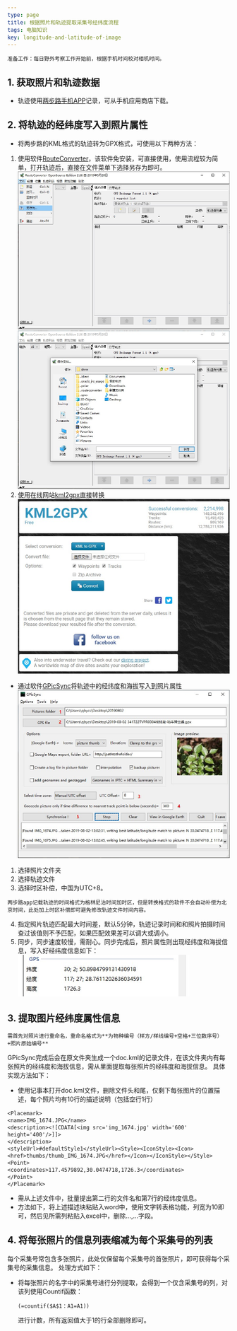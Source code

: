 ```yaml
---
type: page
title: 根据照片和轨迹提取采集号经纬度流程
tags: 电脑知识
key: longitude-and-latitude-of-image
---
```


<!--more-->

```
准备工作：每日野外考察工作开始前，根据手机时间校对相机时间。
```

## 1. 获取照片和轨迹数据 
- 轨迹使用[两步路手机APP](http://www.2bulu.com/about/app_download2.htm?id=0)记录，可从手机应用商店下载。
## 2. 将轨迹的经纬度写入到照片属性
- 将两步路的KML格式的轨迹转为GPX格式，可使用以下两种方法：
1. 使用软件[RouteConverter](https://www.routeconverter.com/stable-releases/en)，该软件免安装，可直接使用，使用流程较为简单，打开轨迹后，直接在文件菜单下选择另存为即可。
![image](https://github.com/qbycs/qbycs.github.io/blob/master/image/blog/2019-10-20-longitude-and-latitude-for-images/snipaste_2019-08-06_17-50-38.jpg?raw=true)
![image](https://github.com/qbycs/qbycs.github.io/blob/master/image/blog/2019-10-20-longitude-and-latitude-for-images/snipaste_2019-08-06_17-49-24.jpg?raw=true)
2. 使用在线网站[kml2gpx](https://kml2gpx.com)直接转换
![image](https://github.com/qbycs/qbycs.github.io/blob/master/image/blog/2019-10-20-longitude-and-latitude-for-images/snipaste_2019-08-06_17-52-51.jpg?raw=true)
- 通过软件[GPicSync](https://sourceforge.net/projects/gpicsync/)将轨迹中的经纬度和海拔写入到照片属性 
![image](https://github.com/qbycs/qbycs.github.io/blob/master/image/blog/2019-10-20-longitude-and-latitude-for-images/snipaste_2019-08-07_09-06-19.jpg?raw=true)
1. 选择照片文件夹
2. 选择轨迹文件
3. 选择时区补偿，中国为UTC+8。
```
两步路app记载轨迹的时间格式为格林尼治时间加时区，但是转换格式的软件不会自动补偿为北京时间，此处加上时区补偿即可避免修改轨迹文件时间内容。
```
4. 指定照片轨迹匹配最大时间差，默认5分钟，轨迹记录时间和和照片拍摄时间查过该值则不予匹配，如果匹配效果差可以调大或调小。
5. 同步，同步速度较慢，需耐心。同步完成后，照片属性则出现经纬度和海拔信息，写入好经纬度信息如下：
![image](https://github.com/qbycs/qbycs.github.io/blob/master/image/blog/2019-10-20-longitude-and-latitude-for-images/snipaste_2019-08-07_09-33-05.jpg?raw=true)
## 3. 提取图片经纬度属性信息
```
需首先对照片进行重命名，重命名格式为**为物种编号（样方/样线编号+空格+三位数序号）+照片原始编号**
```
GPicSync完成后会在原文件夹生成一个doc.kml的记录文件，在该文件夹内有每张照片的经纬度和海拔信息，需从里面提取每张照片的经纬度和海拔信息。
具体实现方法如下：
- 使用记事本打开doc.kml文件，删除文件头和尾，仅剩下每张图片的位置描述，每个照片均有10行的描述说明（包括空行1行）


```
<Placemark>
<name>IMG_1674.JPG</name>
<description><![CDATA[<img src='img_1674.jpg' width='600' height='400'/>]]>
</description>
<styleUrl>#defaultStyle1</styleUrl><Style><IconStyle><Icon><href>thumbs/thumb_IMG_1674.JPG</href></Icon></IconStyle></Style>
<Point>
<coordinates>117.4579892,30.0474718,1726.3</coordinates>
</Point>
</Placemark>
```

- 需从上述文件中，批量提出第二行的文件名和第7行的经纬度信息。
- 方法如下，将上述描述块粘贴入word中，使用文字转表格功能，列宽为10即可，然后见所需列粘贴入excel中，删除<name>...</name>,<coordinates>...</coordinates>字段。
## 4. 将每张照片的信息列表缩减为每个采集号的列表
每个采集号常包含多张照片，此处仅保留每个采集号的首张照片，即可获得每个采集号的采集信息。
处理方式如下：

- 将每张照片的名字中的采集号进行分列提取，会得到一个仅含采集号的列，对该列使用Countif函数：

  ```
  (=countif($A$1：A1=A1))
  ```
  
  进行计数，所有返回值大于1的行全部删除即可。